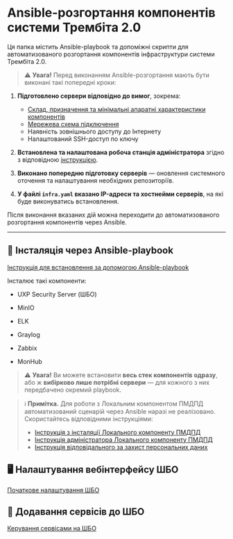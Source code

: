# Ansible-розгортання компонентів системи Трембіта 2.0

Ця папка містить Ansible-playbook та допоміжні скрипти для автоматизованого розгортання компонентів інфраструктури системи Трембіта 2.0.

> ⚠️ **Увага!** Перед виконанням Ansible-розгортання мають бути виконані такі попередні кроки:

1. **Підготовлено сервери відповідно до вимог**, зокрема:
   - [Склад, призначення та мінімальні апаратні характеристики компонентів](piloting-test/manual-installation/01-env-components.md)
   - [Мережева схема підключення](piloting-test/manual-installation/02-network-diagram.md)
   - Наявність зовнішнього доступу до Інтернету
   - Налаштований SSH-доступ по ключу

2. **Встановлена та налаштована робоча станція адміністратора** згідно з відповідною [інструкцією](piloting-test/manual-installation/03-adminserver-install.md).

3. **Виконано попередню підготовку серверів** — оновлення системного оточення та налаштування необхідних репозиторіїв.

4. **У файлі `infra.yaml` вказано IP-адреси та хостнейми серверів**, на які буде виконуватись встановлення.

Після виконання вказаних дій можна переходити до автоматизованого розгортання компонентів через Ansible.

---

## 🔧 Інсталяція через Ansible-playbook

[Інструкція для встановлення за допомогою Ansible-playbook](01-ansible.md)

Інсталює такі компоненти:

- UXP Security Server (ШБО)

- MinIO

- ELK
 
- Graylog

- Zabbix

- MonHub

> ⚠️ **Увага!** Ви можете встановити **весь стек компонентів одразу**, або ж **вибірково лише потрібні сервери** — для кожного з них передбачено окремий playbook.

> ℹ️ **Примітка.** Для роботи з Локальним компонентом ПМДПД автоматизований сценарій через Ansible наразі не реалізовано. Скористайтесь відповідними інструкціями:
> - [Інструкція з інсталяції Локального компоненту ПМДПД](https://portal.trembita.gov.ua/media/website-media/LK_PMDPD.pdf)
> - [Інструкція адміністратора Локального компоненту ПМДПД](https://portal.trembita.gov.ua/media/website-media/%D0%86%D0%BD%D1%81%D1%82%D1%80%D1%83%D0%BA%D1%86%D1%96%D1%8F_%D0%90%D0%B4%D0%BC%D1%96%D0%BD%D1%96%D1%81%D1%82%D1%80%D0%B0%D1%82%D0%BE%D1%80%D0%B0_%D0%9B%D0%BE%D0%BA%D0%B0%D0%BB%D1%8C%D0%BD%D0%BE%D0%B3%D0%BE_%D0%BA%D0%BE%D0%BC%D0%BF%D0%BE%D0%BD%D0%B5%D0%BD%D1%82%D1%83_%D0%9F%D0%9C%D0%94%D0%9F%D0%94.pdf)
> - [Інструкція відповідального за захист персональних даних](https://portal.trembita.gov.ua/media/website-media/%D0%86%D0%BD%D1%81%D1%82%D1%80%D1%83%D0%BA%D1%86%D1%96%D1%8F_%D0%92%D1%96%D0%B4%D0%BF%D0%BE%D0%B2%D1%96%D0%B4%D0%B0%D0%BB%D1%8C%D0%BD%D0%BE%D0%B3%D0%BE_%D0%B7%D0%B0_%D0%B7%D0%B0%D1%85%D0%B8%D1%81%D1%82_%D0%BF%D0%B5%D1%80%D1%81%D0%BE%D0%BD%D0%B0%D0%BB%D1%8C%D0%BD%D0%B8%D1%85_%D0%B4%D0%B0%D0%BD%D0%B8%D1%85.pdf)

## 🖥 Налаштування вебінтерфейсу ШБО

[Початкове налаштування ШБО](02-uxp-ss-settings.md)

## 🔌 Додавання сервісів до ШБО

[Керування сервісами на ШБО](02.1-uxp-service-settings.md)
